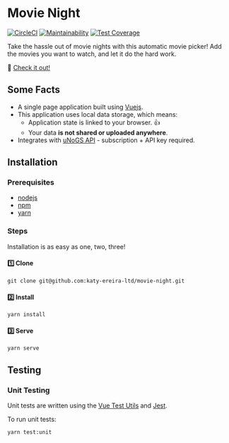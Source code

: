 # Movie Night

[![CircleCI](https://circleci.com/gh/katy-ereira-ltd/movie-night.svg?style=svg)](https://circleci.com/gh/katy-ereira-ltd/movie-night) [![Maintainability](https://api.codeclimate.com/v1/badges/bd0cdc9d5ca05bb4d44e/maintainability)](https://codeclimate.com/github/katy-ereira-ltd/movie-night/maintainability) [![Test Coverage](https://api.codeclimate.com/v1/badges/bd0cdc9d5ca05bb4d44e/test_coverage)](https://codeclimate.com/github/katy-ereira-ltd/movie-night/test_coverage)

Take the hassle out of movie nights with this automatic movie picker! Add the movies you want to watch, and let it do the hard
work.

🔗 [Check it out!](https://katy-ereira-ltd.github.io/movie-night/)

## Some Facts

 - A single page application built using [Vuejs](https://vuejs.org).
 - This application uses local data storage, which means:
    - Application state is linked to your browser. 👍 
    - Your data **is not shared or uploaded anywhere**.
 - Integrates with [uNoGS API](https://rapidapi.com/unogs/api/unogs) - subscription + API key required.

## Installation

### Prerequisites

 - [nodejs](https://nodejs.org/en/)
 - [npm](https://www.npmjs.com/)
 - [yarn](https://yarnpkg.com/lang/en/)
 
### Steps

Installation is as easy as one, two, three!

#### 1️⃣ Clone

```
git clone git@github.com:katy-ereira-ltd/movie-night.git
```

#### 2️⃣ Install

```
yarn install
```

#### 3️⃣ Serve

```
yarn serve
```

## Testing

### Unit Testing

Unit tests are written using the [Vue Test Utils](https://vue-test-utils.vuejs.org) and [Jest](https://jestjs.io).

To run unit tests:

```
yarn test:unit
```
